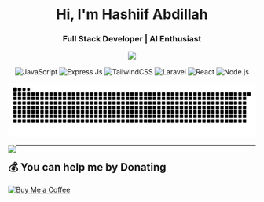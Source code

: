 <h1 align="center">Hi, I'm Hashiif Abdillah</h1>
<h3 align="center">Full Stack Developer | AI Enthusiast</h3>

<div align="center">
  <img src="https://user-images.githubusercontent.com/22107794/139580686-887df369-edb8-4bc8-b607-4fbf6d7e4866.gif">

 ![JavaScript](https://img.shields.io/badge/JavaScript-F7DF1E?style=for-the-badge&logo=javascript&logoColor=black)
 ![Express Js](https://img.shields.io/badge/ExpressJs-F7DF1E?style=for-the-badge&logo=expressjs&logoColor=black)
  <img src="https://img.shields.io/badge/TailwindCSS-38B2AC?style=for-the-badge&logo=tailwind-css&logoColor=white" alt="TailwindCSS" />
  <img src="https://img.shields.io/badge/Laravel-FF2D20?style=for-the-badge&logo=laravel&logoColor=white" alt="Laravel" />
  <img src="https://img.shields.io/badge/React-61DAFB?style=for-the-badge&logo=react&logoColor=white" alt="React" />
  <img src="https://img.shields.io/badge/Node.js-339933?style=for-the-badge&logo=node.js&logoColor=white" alt="Node.js" />

</div>
<div align="center">
  <picture>
    <source media="(prefers-color-scheme: dark)" srcset="https://raw.githubusercontent.com/hashiifab/hashiifab/output/github-snake-dark.svg" />
    <source media="(prefers-color-scheme: light)" srcset="https://raw.githubusercontent.com/hashiifab/hashiifab/output/github-snake.svg" />
    <img alt="github-snake" src="https://raw.githubusercontent.com/hashiifab/hashiifab/output/github-snake.svg" />
  </picture>
</div>


<p>
  <img align="left" src="https://github-readme-stats.vercel.app/api/top-langs/?username=hashiifab&layout=compact&theme=dracula" />
</p>

---

  ## 💰 You can help me by Donating
[![Buy Me a Coffee](https://img.shields.io/badge/Nih%20Buat%20Jajan-ffdd00?style=for-the-badge&logo=buy-me-a-coffee&logoColor=black)](https://www.nihbuatjajan.com/hasseeve)  

